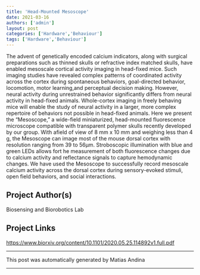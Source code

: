 ```yaml
---
title: 'Head-Mounted Mesoscope'
date: 2021-03-16
authors: ['admin']
layout: post
categories: ['Hardware','Behaviour']
tags: ['Hardware','Behaviour']
---
```

The  advent  of  genetically encoded  calcium  indicators,  along  with  surgical  preparations  such  as thinned skulls or refractive index matched skulls, have enabled mesoscale cortical activity imaging in head-fixed mice. Such imaging studies have revealed complex patterns of coordinated activity across  the cortex during  spontaneous  behaviors,  goal-directed  behavior,  locomotion,  motor learning,and perceptual decision making. However, neural activity during unrestrained behavior significantly  differs from neural  activity in head-fixed  animals. Whole-cortex  imaging  in  freely behaving  mice  will  enable  the  study  of  neural  activity  in  a  larger,  more  complex  repertoire  of behaviors  not  possible  in  head-fixed  animals. Here  we present  the “Mesoscope,”  a  wide-field miniaturized, head-mounted fluorescence microscope compatible with transparent polymer skulls recently developed by our group. With afield of view of 8 mm x 10 mm and weighing less than 4 g, the Mesoscope can image most of the mouse dorsal cortex with resolution ranging from 39 to 56μm. Stroboscopic illumination with blue and green LEDs allows fort he measurement of both fluorescence changes  due  to calcium  activity  and  reflectance  signals to  capture hemodynamic changes. We have used the Mesoscope to successfully record mesoscale calcium activity across the dorsal cortex during sensory-evoked stimuli, open field behaviors, and social interactions.
## Project Author(s)
Biosensing and Biorobotics Lab
## Project Links
https://www.biorxiv.org/content/10.1101/2020.05.25.114892v1.full.pdf
***
This post was automatically generated by
Matias Andina
***
